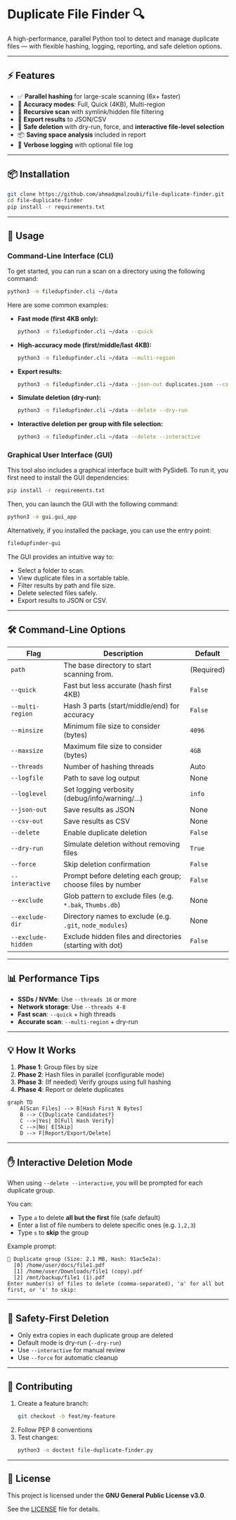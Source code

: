 # Duplicate File Finder 🔍

A high-performance, parallel Python tool to detect and manage duplicate files — with flexible hashing, logging, reporting, and safe deletion options.

---

## ⚡ Features

- ✅ **Parallel hashing** for large-scale scanning (6x+ faster)
- 🎯 **Accuracy modes**: Full, Quick (4KB), Multi-region
- 📁 **Recursive scan** with symlink/hidden file filtering
- 🧾 **Export results** to JSON/CSV
- 🧼 **Safe deletion** with dry-run, force, and **interactive file-level selection**
- 📦 **Saving space analysis** included in report
- 📜 **Verbose logging** with optional file log

---

## 📦 Installation

```bash
git clone https://github.com/ahmadqmalzoubi/file-duplicate-finder.git
cd file-duplicate-finder
pip install -r requirements.txt
```

---

## 🚀 Usage

### Command-Line Interface (CLI)

To get started, you can run a scan on a directory using the following command:
```bash
python3 -m filedupfinder.cli ~/data
```

Here are some common examples:

- **Fast mode (first 4KB only):**
  ```bash
  python3 -m filedupfinder.cli ~/data --quick
  ```

- **High-accuracy mode (first/middle/last 4KB):**
  ```bash
  python3 -m filedupfinder.cli ~/data --multi-region
  ```

- **Export results:**
  ```bash
  python3 -m filedupfinder.cli ~/data --json-out duplicates.json --csv-out duplicates.csv
  ```

- **Simulate deletion (dry-run):**
  ```bash
  python3 -m filedupfinder.cli ~/data --delete --dry-run
  ```

- **Interactive deletion per group with file selection:**
  ```bash
  python3 -m filedupfinder.cli ~/data --delete --interactive
  ```

### Graphical User Interface (GUI)

This tool also includes a graphical interface built with PySide6. To run it, you first need to install the GUI dependencies:

```bash
pip install -r requirements.txt
```

Then, you can launch the GUI with the following command:
```bash
python3 -m gui.gui_app
```
Alternatively, if you installed the package, you can use the entry point:
```bash
filedupfinder-gui
```
The GUI provides an intuitive way to:
- Select a folder to scan.
- View duplicate files in a sortable table.
- Filter results by path and file size.
- Delete selected files safely.
- Export results to JSON or CSV.

---

## 🛠️ Command-Line Options

| Flag              | Description                                                       | Default |
|-------------------|-------------------------------------------------------------------|---------|
| `path`            | The base directory to start scanning from.                        | (Required) |
| `--quick`         | Fast but less accurate (hash first 4KB)                           | `False` |
| `--multi-region`  | Hash 3 parts (start/middle/end) for accuracy                      | `False` |
| `--minsize`       | Minimum file size to consider (bytes)                             | `4096`  |
| `--maxsize`       | Maximum file size to consider (bytes)                             | `4GB`   |
| `--threads`       | Number of hashing threads                                          | Auto    |
| `--logfile`       | Path to save log output                                            | None    |
| `--loglevel`      | Set logging verbosity (debug/info/warning/...)                    | `info`  |
| `--json-out`      | Save results as JSON                                               | None    |
| `--csv-out`       | Save results as CSV                                                | None    |
| `--delete`        | Enable duplicate deletion                                          | `False` |
| `--dry-run`       | Simulate deletion without removing files                           | `True`  |
| `--force`         | Skip deletion confirmation                                         | `False` |
| `--interactive`   | Prompt before deleting each group; choose files by number          | `False` |
| `--exclude`       | Glob pattern to exclude files (e.g. `*.bak`, `Thumbs.db`)          | None    |
| `--exclude-dir`   | Directory names to exclude (e.g. `.git`, `node_modules`)           | None    |
| `--exclude-hidden`| Exclude hidden files and directories (starting with dot)           | `False` |

---

## 📊 Performance Tips

- **SSDs / NVMe**: Use `--threads 16` or more
- **Network storage**: Use `--threads 4-8`
- **Fast scan**: `--quick` + high threads
- **Accurate scan**: `--multi-region` + dry-run

---

## 💡 How It Works

1. **Phase 1**: Group files by size  
2. **Phase 2**: Hash files in parallel (configurable mode)  
3. **Phase 3**: (If needed) Verify groups using full hashing  
4. **Phase 4**: Report or delete duplicates

```mermaid
graph TD
    A[Scan Files] --> B[Hash First N Bytes]
    B --> C{Duplicate Candidates?}
    C -->|Yes| D[Full Hash Verify]
    C -->|No| E[Skip]
    D --> F[Report/Export/Delete]
```

---

## ✋ Interactive Deletion Mode

When using `--delete --interactive`, you will be prompted for each duplicate group.

You can:

- Type `a` to delete **all but the first** file (safe default)
- Enter a list of file numbers to delete specific ones (e.g. `1,2,3`)
- Type `s` to **skip** the group

Example prompt:
```
📂 Duplicate group (Size: 2.1 MB, Hash: 91ac5e2a):
  [0] /home/user/docs/file1.pdf
  [1] /home/user/Downloads/file1 (copy).pdf
  [2] /mnt/backup/file1 (1).pdf
Enter number(s) of files to delete (comma-separated), 'a' for all but first, or 's' to skip:
```

---

## 🔐 Safety-First Deletion

- Only extra copies in each duplicate group are deleted
- Default mode is dry-run (`--dry-run`)
- Use `--interactive` for manual review
- Use `--force` for automatic cleanup

---

## 🤝 Contributing

1. Create a feature branch:
   ```bash
   git checkout -b feat/my-feature
   ```
2. Follow PEP 8 conventions
3. Test changes:
   ```bash
   python3 -m doctest file-duplicate-finder.py
   ```

---

## 📜 License

This project is licensed under the **GNU General Public License v3.0**.

See the [LICENSE](LICENSE) file for details.